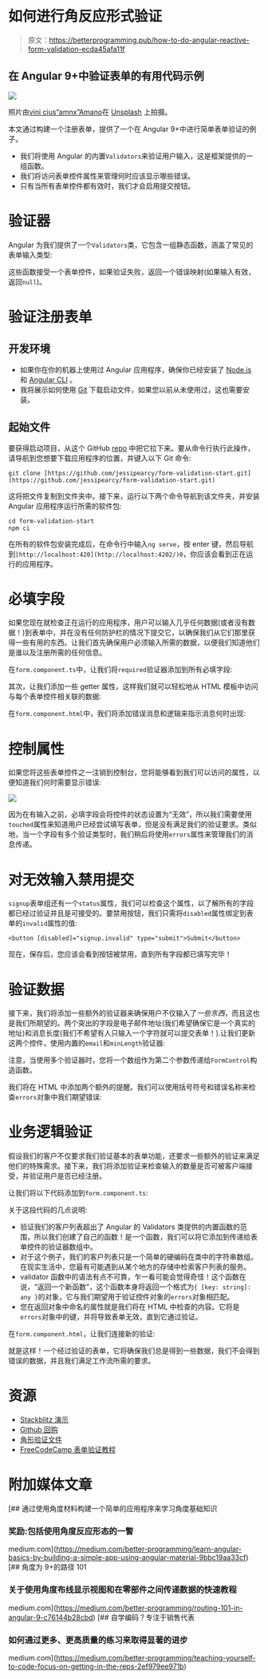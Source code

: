 # 如何进行角反应形式验证

> 原文：<https://betterprogramming.pub/how-to-do-angular-reactive-form-validation-ecda45afa11f>

## 在 Angular 9+中验证表单的有用代码示例

![](img/9b45dd909cd2055da0a5c1bbe0a2a682.png)

照片由[vini cius“amnx”Amano](https://unsplash.com/@viniciusamano?utm_source=medium&utm_medium=referral)在 [Unsplash](https://unsplash.com?utm_source=medium&utm_medium=referral) 上拍摄。

本文通过构建一个注册表单，提供了一个在 Angular 9+中进行简单表单验证的例子。

*   我们将使用 Angular 的内置`Validators`来验证用户输入，这是框架提供的一组函数。
*   我们将访问表单控件属性来管理何时应该显示哪些错误。
*   只有当所有表单控件都有效时，我们才会启用提交按钮。

# 验证器

Angular 为我们提供了一个`Validators`类，它包含一组静态函数，涵盖了常见的表单输入类型:

这些函数接受一个表单控件，如果验证失败，返回一个错误映射(如果输入有效，返回`null`)。

# 验证注册表单

## 开发环境

*   如果你在你的机器上使用过 Angular 应用程序，确保你已经安装了 [Node.js](https://nodejs.org/en/) 和 [Angular CLI](https://angular.io/guide/setup-local) 。
*   我将展示如何使用 [Git](https://git-scm.com/book/en/v2/Getting-Started-Installing-Git) 下载启动文件，如果您以前从未使用过，这也需要安装。

## 起始文件

要获得启动项目，从这个 GitHub [repo](https://github.com/jessipearcy/form-validation-start) 中把它拉下来。要从命令行执行此操作，请导航到您想要下载应用程序的位置，并键入以下 Git 命令:

```
git clone [https://github.com/jessipearcy/form-validation-start.git](https://github.com/jessipearcy/form-validation-start.git)
```

这将把文件复制到文件夹中。接下来，运行以下两个命令导航到该文件夹，并安装 Angular 应用程序运行所需的软件包:

```
cd form-validation-start
npm ci
```

在所有的软件包安装完成后，在命令行中输入`ng serve`，按 enter 键，然后导航到`[http://localhost:420](http://localhost:4202/)0`，你应该会看到正在运行的应用程序。

# 必填字段

如果您现在就检查正在运行的应用程序，用户可以输入几乎任何数据(或者没有数据！)到表单中，并在没有任何防护栏的情况下提交它，以确保我们从它们那里获得一些有用的东西。让我们首先确保用户必须输入所需的数据，以便我们知道他们是谁以及注册所需的任何信息。

在`form.component.ts`中，让我们将`required`验证器添加到所有必填字段:

其次，让我们添加一些 getter 属性，这样我们就可以轻松地从 HTML 模板中访问与每个表单控件相关联的数据:

在`form.component.html`中，我们将添加错误消息和逻辑来指示消息何时出现:

# 控制属性

如果您将这些表单控件之一注销到控制台，您将能够看到我们可以访问的属性，以便知道我们何时需要显示错误:

![](img/4ad409fec0c156c93e4c390df19382f1.png)

因为在有输入之前，必填字段会将控件的状态设置为“无效”，所以我们需要使用`touched`属性来知道用户已经尝试填写表单，但是没有满足我们的验证要求。类似地，当一个字段有多个验证类型时，我们稍后将使用`errors`属性来管理我们的消息传递。

# 对无效输入禁用提交

`signup`表单组还有一个`status`属性，我们可以检查这个属性，以了解所有的字段都已经过验证并且是可接受的。要禁用按钮，我们只需将`disabled`属性绑定到表单的`invalid`属性的值:

```
<button [disabled]="signup.invalid" type="submit">Submit</button>
```

现在，保存后，您应该会看到按钮被禁用，直到所有字段都已填写完毕！

# 验证数据

接下来，我们将添加一些额外的验证器来确保用户不仅输入了*一些东西*，而且这也是我们所期望的。两个突出的字段是电子邮件地址(我们希望确保它是一个真实的地址)和消息长度(我们不希望有人只输入一个字符就可以提交表单！).让我们更新这两个控件，使用内置的`email`和`minLength`验证器:

注意，当使用多个验证器时，您将一个数组作为第二个参数传递给`FormControl`构造函数。

我们将在 HTML 中添加两个额外的提醒。我们可以使用括号符号和错误名称来检查`errors`对象中我们期望错误:

# 业务逻辑验证

假设我们的客户不仅要求我们验证基本的表单功能，还要求一些额外的验证来满足他们的特殊需求。接下来，我们将添加验证来检查输入的数量是否可被客户端接受，并验证用户是否已经注册。

让我们将以下代码添加到`form.component.ts`:

关于这段代码的几点说明:

*   验证我们的客户列表超出了 Angular 的 Validators 类提供的内置函数的范围，所以我们创建了自己的函数！是一个函数，我们可以将它添加到传递给表单控件的验证器数组中。
*   对于这个例子，我们的客户列表只是一个简单的硬编码在类中的字符串数组。在现实生活中，您最有可能遇到从某个地方的存储中检索客户列表的服务。
*   validator 函数中的语法有点不可靠，乍一看可能会觉得奇怪！这个函数在说，“返回一个新函数”，这个函数本身将返回一个格式为`{ [key: string]: any }`的对象，它与我们期望用于验证控件对象的`errors`对象相匹配。
*   您在返回对象中命名的属性就是我们将在 HTML 中检查的内容。它将是`errors`对象中的键，并将导致表单无效，直到它通过验证。

在`form.component.html`，让我们连接新的验证:

就是这样！一个经过验证的表单，它将确保我们总是得到一些数据，我们不会得到错误的数据，并且我们满足工作流所需的要求。

# 资源

*   [Stackblitz 演示](https://stackblitz.com/edit/angular-ivy-95kx4c)
*   [Github 回购](https://github.com/jessipearcy/form-validation)
*   [角形验证文件](https://angular.io/guide/form-validation)
*   [FreeCodeCamp 表单验证教程](https://www.freecodecamp.org/news/how-to-validate-angular-reactive-forms/)

# 附加媒体文章

[](https://medium.com/better-programming/learn-angular-basics-by-building-a-simple-app-using-angular-material-9bbc19aa33cf) [## 通过使用角度材料构建一个简单的应用程序来学习角度基础知识

### 奖励:包括使用角度反应形态的一瞥

medium.com](https://medium.com/better-programming/learn-angular-basics-by-building-a-simple-app-using-angular-material-9bbc19aa33cf) [](https://medium.com/better-programming/routing-101-in-angular-9-c76144b28cbd) [## 角度为 9+的路径 101

### 关于使用角度布线显示视图和在零部件之间传递数据的快速教程

medium.com](https://medium.com/better-programming/routing-101-in-angular-9-c76144b28cbd) [](https://medium.com/better-programming/teaching-yourself-to-code-focus-on-getting-in-the-reps-2ef979ee971b) [## 自学编码？专注于销售代表

### 如何通过更多、更高质量的练习来取得显著的进步

medium.com](https://medium.com/better-programming/teaching-yourself-to-code-focus-on-getting-in-the-reps-2ef979ee971b)